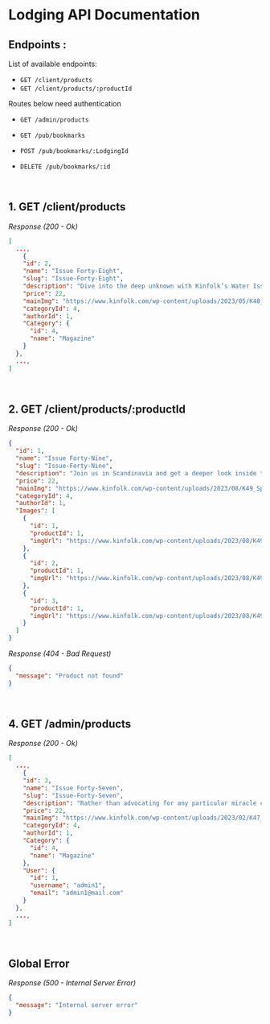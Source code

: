 # Lodging API Documentation

## Endpoints :

List of available endpoints:

- `GET /client/products`
- `GET /client/products/:productId`

Routes below need authentication
- `GET /admin/products`

- `GET /pub/bookmarks`
- `POST /pub/bookmarks/:LodgingId`
- `DELETE /pub/bookmarks/:id`

&nbsp;

## 1. GET /client/products

_Response (200 - Ok)_

```json
[
  ...,
    {
    "id": 2,
    "name": "Issue Forty-Eight",
    "slug": "Issue-Forty-Eight",
    "description": "Dive into the deep unknown with Kinfolk’s Water Issue. Featuring underwater fashion, summery stories and profiles of people who’ve built their lives around the water, Issue Forty-Eight is an invocation to readers to protect the planet’s most precious resource by rejoicing in its beauty.",
    "price": 22,
    "mainImg": "https://www.kinfolk.com/wp-content/uploads/2023/05/K48_Spread_000-2000x1333.jpg",
    "categoryId": 4,
    "authorId": 1,
    "Category": {
      "id": 4,
      "name": "Magazine"
    }
  },
  ...,
]
```

&nbsp;


## 2. GET /client/products/:productId

_Response (200 - Ok)_

```json
{
  "id": 1,
  "name": "Issue Forty-Nine",
  "slug": "Issue-Forty-Nine",
  "description": "Join us in Scandinavia and get a deeper look inside the cultural powerhouse. In this issue, we examine Scandinavia through a different lens than most, looking beyond the quality-of-life tropes to interrogate the region's darkness and the creativity it can breed. We speak to pop icon Tove Lo, provocative filmmaker Ruben Östlund, and Sweden's preeminent painter Karin Mamma Andersson, among others. Plus essays on the mainstream, hotel art and how to make a decision.",
  "price": 22,
  "mainImg": "https://www.kinfolk.com/wp-content/uploads/2023/08/K49_Spread_000-1.jpg",
  "categoryId": 4,
  "authorId": 1,
  "Images": [
    {
      "id": 1,
      "productId": 1,
      "imgUrl": "https://www.kinfolk.com/wp-content/uploads/2023/08/K49_Spread_021.jpg"
    },
    {
      "id": 2,
      "productId": 1,
      "imgUrl": "https://www.kinfolk.com/wp-content/uploads/2023/08/K49_Spread_028.jpg"
    },
    {
      "id": 3,
      "productId": 1,
      "imgUrl": "https://www.kinfolk.com/wp-content/uploads/2023/08/K49_Spread_063.jpg"
    }
  ]
}
```

_Response (404 - Bad Request)_

```json
{
  "message": "Product not found"
}
```
&nbsp;


## 4. GET /admin/products

_Response (200 - Ok)_

```json
[
  ...,
    {
    "id": 3,
    "name": "Issue Forty-Seven",
    "slug": "Issue-Forty-Seven",
    "description": "Rather than advocating for any particular miracle cure, Issue Forty-Seven focuses on well-being as an innate balance to be safeguarded. You’ll meet inspiring people for whom the well-being of others is paramount, featuring Walt Odets on the power of therapy, Chani Nicholas and Sonya Passi on financial well-being, Julia Bainbridge on sobriety, and Alice Sheppard on dance as a way to commune with the body—even when it hurts. Plus: interviews with fashion icon Farida Khelfa, tattoo artist Dr. Woo, superstar stylist Veneda Carter, and much more.",
    "price": 22,
    "mainImg": "https://www.kinfolk.com/wp-content/uploads/2023/02/K47_Spread_000.jpg",
    "categoryId": 4,
    "authorId": 1,
    "Category": {
      "id": 4,
      "name": "Magazine"
    },
    "User": {
      "id": 1,
      "username": "admin1",
      "email": "admin1@mail.com"
    }
  },
  ...,
]
```

&nbsp;
## Global Error

_Response (500 - Internal Server Error)_

```json
{
  "message": "Internal server error"
}
```

